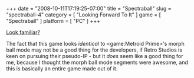 +++
date = "2008-10-11T17:19:25-07:00"
title = "Spectraball"
slug = "spectraball-4"
category = [ "Looking Forward To It" ]
game = [ "Spectraball" ]
platform = [ "PC" ]
+++

<a href="http://store.steampowered.com/app/5106/">Look familiar?</a>

The fact that this game looks <i>identical</i> to <game:Metroid Prime>'s morph ball mode may not be a good thing for the developers, if Retro Studios is keen on pursuing their pseudo-IP - but it <i>does</i> seem like a good thing for me, because I thought the morph ball mode segments were awesome, and this is basically an entire game made out of it.